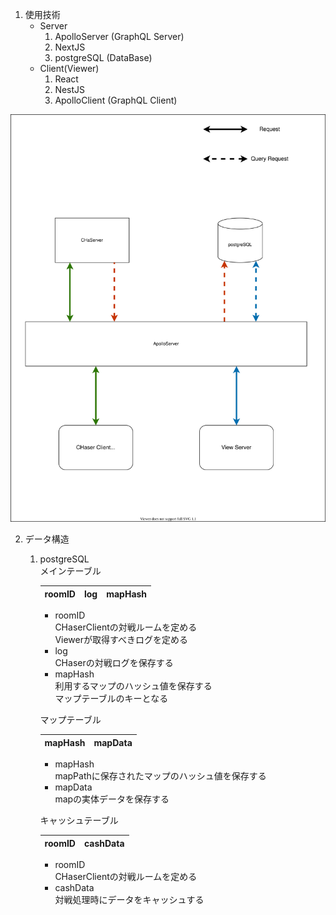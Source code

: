 1. 使用技術  
    - Server
      1. ApolloServer (GraphQL Server)
      2. NextJS
      3. postgreSQL (DataBase)
    - Client(Viewer)
      1. React
      2. NestJS
      3. ApolloClient (GraphQL Client)

![](img/Relationship.svg)

2. データ構造
    1. postgreSQL  
        メインテーブル  
        
        | roomID | log | mapHash |  
        | --- | --- | --- |  
        - roomID  
            CHaserClientの対戦ルームを定める  
            Viewerが取得すべきログを定める  
        - log  
            CHaserの対戦ログを保存する  
        - mapHash  
            利用するマップのハッシュ値を保存する  
            マップテーブルのキーとなる  
        
        マップテーブル  
        
        | mapHash | mapData |  
        | ---| --- |  
        - mapHash  
            mapPathに保存されたマップのハッシュ値を保存する  
        - mapData  
            mapの実体データを保存する

        キャッシュテーブル
        
        | roomID | cashData |  
        | --- | --- |  
        - roomID  
            CHaserClientの対戦ルームを定める  
        - cashData  
            対戦処理時にデータをキャッシュする  


